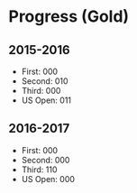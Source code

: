 # Progress (Gold)
## 2015-2016
* First: 000
* Second: 010
* Third: 000
* US Open: 011

## 2016-2017
* First: 000
* Second: 000
* Third: 110
* US Open: 000
